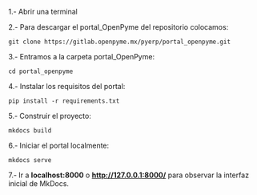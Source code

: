 1.- Abrir una terminal 

2.- Para descargar el portal_OpenPyme del repositorio colocamos:   
```
git clone https://gitlab.openpyme.mx/pyerp/portal_openpyme.git
```
3.- Entramos a la carpeta portal_OpenPyme:   
```
cd portal_openpyme
```
4.- Instalar los requisitos del portal:      
```
pip install -r requirements.txt   
``` 
5.- Construir el proyecto:   
```
mkdocs build
```
6.- Iniciar el portal localmente:   
```
mkdocs serve
```
7.- Ir a **localhost:8000** o **http://127.0.0.1:8000/** para observar la interfaz inicial de MkDocs.
